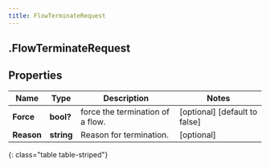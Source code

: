 ```yaml
---
title: FlowTerminateRequest
---
```

## .FlowTerminateRequest

## Properties

|Name | Type | Description | Notes|
|------------ | ------------- | ------------- | -------------|
| **Force** | **bool?** | force the termination of a flow. | [optional] [default to false]|
| **Reason** | **string** | Reason for termination. | [optional] |
{: class="table table-striped"}


